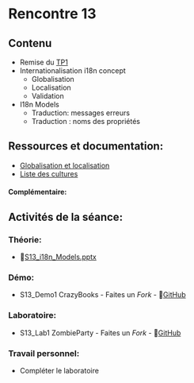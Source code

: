# Rencontre 13

## Contenu
- Remise du [TP1](/tp_Regulier/tp1)
- Internationalisation i18n concept 
  - Globalisation 
  - Localisation 
  - Validation 
- I18n Models 
  - Traduction: messages erreurs 
  - Traduction : noms des propriétés

## Ressources et documentation: 
- [Globalisation et localisation](https://docs.microsoft.com/en-us/aspnet/core/fundamentals/localization?view=aspnetcore-5.0) 
- [Liste des cultures](https://docwiki.embarcadero.com/RADStudio/Sydney/en/Language_Culture_Names,_Codes,_and_ISO_Values)

#### Complémentaire:


## Activités de la séance: 
### Théorie:  
- 🔗[S13_i18n_Models.pptx](BRISE)

### Démo:
- S13_Demo1 CrazyBooks - Faites un *Fork* - 🔗[GitHub](BRISE)

### Laboratoire:
- S13_Lab1 ZombieParty - Faites un *Fork* - 🔗[GitHub](BRISE)

### Travail personnel:
- Compléter le laboratoire 